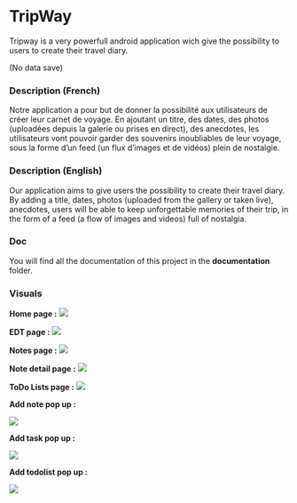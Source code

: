 # TripWay
Tripway is a very powerfull android application wich give the possibility to users to create their travel diary.

(No data save)

### Description (French)

Notre application a pour but de donner la possibilité aux utilisateurs de créer leur carnet
de voyage. En ajoutant un titre, des dates, des photos (uploadées depuis la galerie ou prises
en direct), des anecdotes, les utilisateurs vont pouvoir garder des souvenirs inoubliables de
leur voyage, sous la forme d’un feed (un flux d’images et de vidéos) plein de nostalgie.


### Description (English)

Our application aims to give users the possibility to create their travel diary. 
By adding a title, dates, photos (uploaded from the gallery or taken live), anecdotes, users will be 
able to keep unforgettable memories of their trip, in the form of a feed (a flow of images and videos) full of nostalgia.


### Doc

You will find all the documentation of this project in the **documentation** folder.


### Visuals

**Home page :**
![](trunk/doc/home.png)

**EDT page :**
![](trunk/doc/edt.png)

**Notes page :**
![](trunk/doc/notes1.png)

**Note detail page :**
![](trunk/doc/notes2.png)

**ToDo Lists page :**
![](trunk/doc/todolists.png)

**Add note pop up :**

![](trunk/doc/addnote.png)

**Add task pop up :**

![](trunk/doc/addtask.png)

**Add todolist pop up :**

![](trunk/doc/addtodolist.png)
